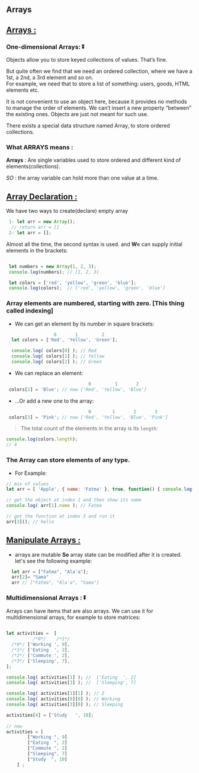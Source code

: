 ## Arrays


## <a href='#arrays' id='arrays'>Arrays : </a>

### **One-dimensional Arrays**: :arrow_double_down: 
  Objects allow you to store keyed collections of values. That’s fine.

  But quite often we find that we need an ordered collection, where we have a 1st, a 2nd, a 3rd element and so on.     
  For example, we need that to store a list of something: users, goods, HTML elements etc.

  It is not convenient to use an object here, because it provides no methods to manage the order of elements. We can’t insert a new property “between” the existing ones. Objects are just not meant for such use.

  There exists a special data structure named Array, to store ordered collections.
    
### What **ARRAYS** means : 
  **Arrays** : Are single variables used to store ordered and different kind of elements(collections).

  _SO_ : the array variable can hold more than one value at a time.



## <a href='#array-declaration' id='array-declaration'>Array Declaration : </a>
  We have two ways to create(declare) empty array
  ```js
   1- let arr = new Array();
    // return arr = []
   2- let arr = [];
```
 Almost all the time, the second syntax is used. and **W**e can supply initial elements in the brackets:

 ```js
 
  let numbers = new Array(1, 2, 3);
  console.log(numbers); // [1, 2, 3]

  let colors = ['red', 'yellow', 'green', 'blue'];
  console.log(colors);  // ['red', 'yellow', 'green', 'blue']
 ```

### **Array elements are numbered, starting with zero. [This thing called indexing]**

   * We can get an element by its number in square brackets:

```js
                  0       1         2
  let colors = ['Red', 'Yellow', 'Green'];

  console.log( colors[0] ); // Red
  console.log( colors[1] ); // Yellow
  console.log( colors[2] ); // Green
```
   * We can replace an element:

```js
                               0         1       2
 colors[2] = 'Blue'; // now ['Red', 'Yellow', 'Blue']

```
   * …Or add a new one to the array:


```js
                               0        1       2       3 
 colors[3] = 'Pink'; // now ['Red', 'Yellow', 'Blue', 'Pink']

```
> The total count of the elements in the array is its `length`:


```js
console.log(colors.length);
// 4
```
### The **A**rray can store elements of any type.

  * For Example: 

```js
// mix of values
let arr = [ 'Apple', { name: 'Fatma' }, true, function() { console.log('hello'); } ];

// get the object at index 1 and then show its name
console.log( arr[1].name ); // Fatma

// get the function at index 3 and run it
arr[3](); // hello

```


## <a href='#manipulate-array' id='manipulate-array'>Manipulate Arrays : </a>
  -  arrays are mutable
  **So** array state can be modified after it is created. let's see the following example:

```js
  let arr = ["Fatma", "Ala'a"];
  arr[2]= "Sama"
  arr // ["Fatma", "Ala'a", "Sama"]
```

### **Multidimensional Arrays** : :arrow_double_down: 
  
  Arrays can have items that are also arrays. We can use it for multidimensional arrays, for example to store matrices:

```js
                         
let activities =  [  
          /*0*/    /*1*/  
  /*0*/ ['Working ', 9],
  /*1*/ ['Eating  ', 2],
  /*2*/ ['Commute ', 2],
  /*3*/ ['Sleeping', 7],
];

console.log( activities[1] ); //  ['Eating  ', 2]
console.log( activities[3] ); //  ['Sleeping', 7]

console.log( activities[1][1] ); // 2
console.log( activities[0][0] ); // Working
console.log( activities[3][0] ); // Sleeping

activities[4] = ['Study   ', 10];
 
// now 
activities = [
        ["Working ", 9]
        ["Eating  ", 2]
        ["Commute ", 2]
        ["Sleeping", 7]
        ["Study  ", 10] 
    ] ;

```
